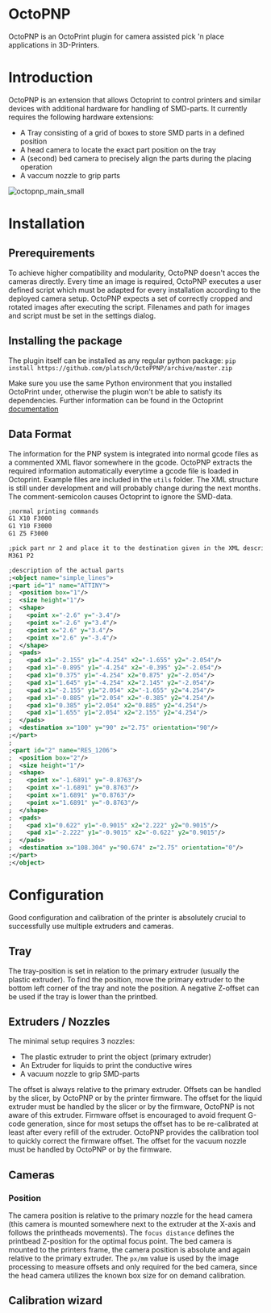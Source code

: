 # OctoPNP
OctoPNP is an OctoPrint plugin for camera assisted pick 'n place applications in 3D-Printers.

# Introduction
OctoPNP is an extension that allows Octoprint to control printers and similar devices with additional hardware for handling of SMD-parts.
It currently requires the following hardware extensions:
* A Tray consisting of a grid of boxes to store SMD parts in a defined position
* A head camera to locate the exact part position on the tray
* A (second) bed camera to precisely align the parts during the placing operation
* A vaccum nozzle to grip parts

![octopnp_main_small](https://cloud.githubusercontent.com/assets/4190756/12095798/74eb13ae-b311-11e5-8120-1a8c525942ca.png)

# Installation
## Prerequirements
To achieve higher compatibility and modularity, OctoPNP doesn't acces the cameras directly. Every time an image is required, OctoPNP executes a user defined script which must be adapted for every installation according to the deployed camera setup. OctoPNP expects a set of correctly cropped and rotated images after executing the script. Filenames and path for images and script must be set in the settings dialog.

## Installing the package
The plugin itself can be installed as any regular python package:
`pip install https://github.com/platsch/OctoPPNP/archive/master.zip`

Make sure you use the same Python environment that you installed OctoPrint under, otherwise the plugin won't be able to satisfy its dependencies. Further information can be found in the Octoprint [documentation](http://docs.octoprint.org/en/devel/plugins/using.html)

## Data Format
The information for the PNP system is integrated into normal gcode files as a commented XML flavor somewhere in the gcode. OctoPNP extracts the required information automatically everytime a gcode file is loaded in Octoprint. Example files are included in the `utils` folder. The XML structure is still under development and will probably change during the next months. The comment-semicolon causes Octoprint to ignore the SMD-data.

```XML
;normal printing commands
G1 X10 F3000
G1 Y10 F3000
G1 Z5 F3000

;pick part nr 2 and place it to the destination given in the XML description
M361 P2

;description of the actual parts
;<object name="simple_lines">
;<part id="1" name="ATTINY">
;  <position box="1"/>
;  <size height="1"/>
;  <shape>
;    <point x="-2.6" y="-3.4"/>
;    <point x="-2.6" y="3.4"/>
;    <point x="2.6" y="3.4"/>
;    <point x="2.6" y="-3.4"/>
;  </shape>
;  <pads>
;    <pad x1="-2.155" y1="-4.254" x2="-1.655" y2="-2.054"/>
;    <pad x1="-0.895" y1="-4.254" x2="-0.395" y2="-2.054"/>
;    <pad x1="0.375" y1="-4.254" x2="0.875" y2="-2.054"/>
;    <pad x1="1.645" y1="-4.254" x2="2.145" y2="-2.054"/>
;    <pad x1="-2.155" y1="2.054" x2="-1.655" y2="4.254"/>
;    <pad x1="-0.885" y1="2.054" x2="-0.385" y2="4.254"/>
;    <pad x1="0.385" y1="2.054" x2="0.885" y2="4.254"/>
;    <pad x1="1.655" y1="2.054" x2="2.155" y2="4.254"/>
;  </pads>
;  <destination x="100" y="90" z="2.75" orientation="90"/>
;</part>
;
;<part id="2" name="RES_1206">
;  <position box="2"/>
;  <size height="1"/>
;  <shape>
;    <point x="-1.6891" y="-0.8763"/>
;    <point x="-1.6891" y="0.8763"/>
;    <point x="1.6891" y="0.8763"/>
;    <point x="1.6891" y="-0.8763"/>
;  </shape>
;  <pads>
;    <pad x1="0.622" y1="-0.9015" x2="2.222" y2="0.9015"/>
;    <pad x1="-2.222" y1="-0.9015" x2="-0.622" y2="0.9015"/>
;  </pads>
;  <destination x="108.304" y="90.674" z="2.75" orientation="0"/>
;</part>
;</object>
```
# Configuration
Good configuration and calibration of the printer is absolutely crucial to successfully use multiple extruders and cameras.
## Tray
The tray-position is set in relation to the primary extruder (usually the plastic extruder). To find the position, move the primary extruder to the bottom left corner of the tray and note the position. A negative Z-offset can be used if the tray is lower than the printbed.
## Extruders / Nozzles
The minimal setup requires 3 nozzles:
* The plastic extruder to print the object (primary extruder)
* An Extruder for liquids to print the conductive wires
* A vacuum nozzle to grip SMD-parts

The offset is always relative to the primary extruder. Offsets can be handled by the slicer, by OctoPNP or by the printer firmware. 
The offset for the liquid extruder must be handled by the slicer or by the firmware, OctoPNP is not aware of this extruder. Firmware offset is encouraged to avoid frequent G-code generation, since for most setups the offset has to be re-calibrated at least after every refill of the extruder. OctoPNP provides the calibration tool to quickly correct the firmware offset.
The offset for the vacuum nozzle must be handled by OctoPNP or by the firmware.
## Cameras
### Position
The camera position is relative to the primary nozzle for the head camera (this camera is mounted somewhere next to the extruder at the X-axis and follows the printheads movements). The `focus distance` defines the printbead Z-position for the optimal focus point. The bed camera is mounted to the printers frame, the camera position is absolute and again relative to the primary extruder.
The `px/mm` value is used by the image processing to measure offsets and only required for the bed camera, since the head camera utilizes the known box size for on demand calibration.
## Calibration wizard

